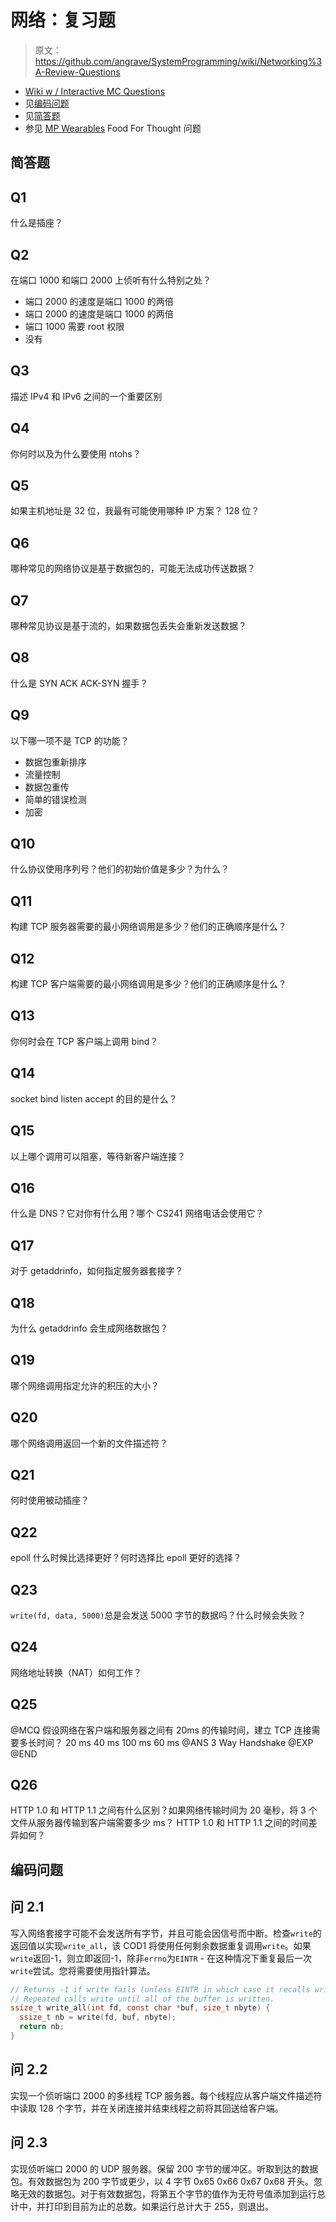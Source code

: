 # 网络：复习题

> 原文：<https://github.com/angrave/SystemProgramming/wiki/Networking%3A-Review-Questions>

*   [Wiki w / Interactive MC Questions](http://angrave.github.io/SystemProgramming/networkingreviewquestions.html)
*   见[编码问题](#coding-questions)
*   见[简答题](#short-answer-questions)
*   参见 [MP Wearables](https://courses.engr.illinois.edu/cs241/mps/mp7/) Food For Thought 问题

## 简答题

## Q1

什么是插座？

## Q2

在端口 1000 和端口 2000 上侦听有什么特别之处？

*   端口 2000 的速度是端口 1000 的两倍
*   端口 2000 的速度是端口 1000 的两倍
*   端口 1000 需要 root 权限
*   没有

## Q3

描述 IPv4 和 IPv6 之间的一个重要区别

## Q4

你何时以及为什么要使用 ntohs？

## Q5

如果主机地址是 32 位，我最有可能使用哪种 IP 方案？ 128 位？

## Q6

哪种常见的网络协议是基于数据包的，可能无法成功传送数据？

## Q7

哪种常见协议是基于流的，如果数据包丢失会重新发送数据？

## Q8

什么是 SYN ACK ACK-SYN 握手？

## Q9

以下哪一项不是 TCP 的功能？

*   数据包重新排序
*   流量控制
*   数据包重传
*   简单的错误检测
*   加密

## Q10

什么协议使用序列号？他们的初始价值是多少？为什么？

## Q11

构建 TCP 服务器需要的最小网络调用是多少？他们的正确顺序是什么？

## Q12

构建 TCP 客户端需要的最小网络调用是多少？他们的正确顺序是什么？

## Q13

你何时会在 TCP 客户端上调用 bind？

## Q14

socket bind listen accept 的目的是什么？

## Q15

以上哪个调用可以阻塞，等待新客户端连接？

## Q16

什么是 DNS？它对你有什么用？哪个 CS241 网络电话会使用它？

## Q17

对于 getaddrinfo，如何指定服务器套接字？

## Q18

为什么 getaddrinfo 会生成网络数据包？

## Q19

哪个网络调用指定允许的积压的大小？

## Q20

哪个网络调用返回一个新的文件描述符？

## Q21

何时使用被动插座？

## Q22

epoll 什么时候比选择更好？何时选择比 epoll 更好的选择？

## Q23

`write(fd, data, 5000)`总是会发送 5000 字节的数据吗？什么时候会失败？

## Q24

网络地址转换（NAT）如何工作？

## Q25

@MCQ 假设网络在客户端和服务器之间有 20ms 的传输时间，建立 TCP 连接需要多长时间？ 20 ms 40 ms 100 ms 60 ms @ANS 3 Way Handshake @EXP @END

## Q26

HTTP 1.0 和 HTTP 1.1 之间有什么区别？如果网络传输时间为 20 毫秒，将 3 个文件从服务器传输到客户端需要多少 ms？ HTTP 1.0 和 HTTP 1.1 之间的时间差异如何？

## 编码问题

## 问 2.1

写入网络套接字可能不会发送所有字节，并且可能会因信号而中断。检查`write`的返回值以实现`write_all`，该 COD1 将使用任何剩余数据重复调用`write`。如果`write`返回-1，则立即返回-1，除非`errno`为`EINTR` - 在这种情况下重复最后一次`write`尝试。您将需要使用指针算法。

```c
// Returns -1 if write fails (unless EINTR in which case it recalls write
// Repeated calls write until all of the buffer is written.
ssize_t write_all(int fd, const char *buf, size_t nbyte) {
  ssize_t nb = write(fd, buf, nbyte);
  return nb;
}
```

## 问 2.2

实现一个侦听端口 2000 的多线程 TCP 服务器。每个线程应从客户端文件描述符中读取 128 个字节，并在关闭连接并结束线程之前将其回送给客户端。

## 问 2.3

实现侦听端口 2000 的 UDP 服务器。保留 200 字节的缓冲区。听取到达的数据包。有效数据包为 200 字节或更少，以 4 字节 0x65 0x66 0x67 0x68 开头。忽略无效的数据包。对于有效数据包，将第五个字节的值作为无符号值添加到运行总计中，并打印到目前为止的总数。如果运行总计大于 255，则退出。